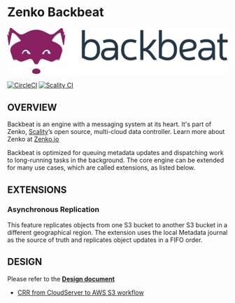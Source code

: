 # Zenko Backbeat

![backbeat logo](res/backbeat-logo.png)

[![CircleCI][badgepub]](https://circleci.com/gh/scality/backbeat)
[![Scality CI][badgepriv]](http://ci.ironmann.io/gh/scality/backbeat)

## OVERVIEW

Backbeat is an engine with a messaging system at its heart.
It's part of Zenko, [Scality](http://www.scality.com/)’s
open source, multi-cloud data controller.
Learn more about Zenko at [Zenko.io](http://www.zenko.io/)

Backbeat is optimized for queuing metadata updates and dispatching work
to long-running tasks in the background.
The core engine can be extended for many use cases,
which are called extensions, as listed below.

## EXTENSIONS

### Asynchronous Replication

This feature replicates objects from one S3 bucket to another S3
bucket in a different geographical region. The extension uses the
local Metadata journal as the source of truth and replicates object
updates in a FIFO order.

## DESIGN

Please refer to the ****[Design document](/DESIGN.md)****

- [CRR from CloudServer to AWS S3 workflow](/docs/crr-to-aws-s3.md)


[badgepriv]: http://ci.ironmann.io/gh/scality/backbeat.svg?style=svg&circle-token=32e5dfd968e673450c44f0a255d1a812bae9b00c
[badgepub]: https://circleci.com/gh/scality/backbeat.svg?style=svg
